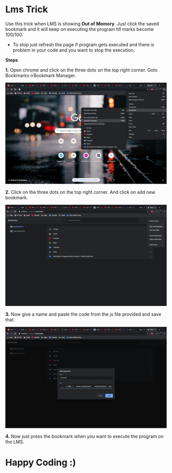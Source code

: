 # Lms Trick

Use this trick when LMS is showing **Out of Memory**. Just click the saved bookmark and it will keep on executing the program till marks become 100/100.

- To stop just refresh the page if program gets executed and there is problem in your code and you want to stop the execution.

**Steps**

**1.** Open chrome and click on the three dots on the top right corner.
  Goto Bookmarks->Bookmark Manager.

![](/img/1.png)

**2.** Click on the three dots on the top right corner.
   And click on add new bookmark.
   
![](/img/2.png)

**3.** Now give a name and paste the code from the js file provided and save that.

![](/img/3.png)

**4.** Now just press the bookmark when you want to execute the program on the LMS.

# Happy Coding :)
